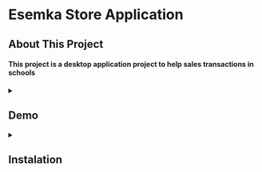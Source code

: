 # Esemka Store Application
## About This Project
#### This project is a desktop application project to help sales transactions in schools
<details>
  <summary><h2>Demo</h2></summary>
  <p>
    <img src="https://github.com/SpyHolder/Esemka-Store-Desktop-Application/blob/master/assets/0708.gif" />
  </p>
  
  ---
  
  <p>Login Form</p>
  <p>
    <img src="https://github.com/SpyHolder/Esemka-Store-Desktop-Application/blob/master/assets/Screenshot%20(224).png" />
  </p>
  
  ---
  
  <p>Main Menu</p>
  <p>
    <img src="https://github.com/SpyHolder/Esemka-Store-Desktop-Application/blob/master/assets/Screenshot%20(221).png" />
  </p>
  
  ---
  
  <p>Manage Store</p>
  <p>
    <img src="https://github.com/SpyHolder/Esemka-Store-Desktop-Application/blob/master/assets/Screenshot%20(226).png" />
  </p>
  <p>Manage User</p>
  <p>
    <img src="https://github.com/SpyHolder/Esemka-Store-Desktop-Application/blob/master/assets/Screenshot%20(223).png" />
  </p>
  
  ---
  
  <p>Add Transaction</p>
  <p>
    <img src="https://github.com/SpyHolder/Esemka-Store-Desktop-Application/blob/master/assets/Screenshot%20(222).png" />
  </p>
  
  ---
  
  <p>View Transaction</p>
  <p>
    <img src="https://github.com/SpyHolder/Esemka-Store-Desktop-Application/blob/master/assets/Screenshot%20(220).png" />
  </p>
  
</details>
<details>
  <summary><h2>Instalation</h2></summary>

* Import file `EsemkaStoreDB.bacpac` in SSMS (Sql Server Management Studio)
* Configure file `connection.cs`
  ```
  public SqlConnection GetConnection()
  {
      SqlConnection con = new SqlConnection("Your ConnectionString");
      return con;
  }
  ```
* Enjoy
  
</details>
